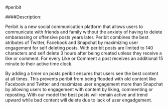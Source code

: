 #peribit

####Description:

Peribit is a new social communication platform that allows users to communicate with friends and family without the anxiety of having to delete embarassing or offensive posts years later. Peribit combines the best atributes of Twitter, Facebook and Snapchat by maximizing user engagement for self deleting posts. With peribit posts are limited to 140 characters and self delete 3 hours after being created unless they receive a like or comment. For every Like or Comment a post receives an additional 15 minute to their active time clock.

By adding a timer on posts peribit ensures that users see the best content at all times. This prevents peribit from being flooded with old content like Facebook and Twitter and maximizes user engagement more than Snapchat by allowing users to engagement with content by liking, commenting or reposting. With our model the best posts will remain active and trend upward while bad content will delete due to lack of user engadgement.
